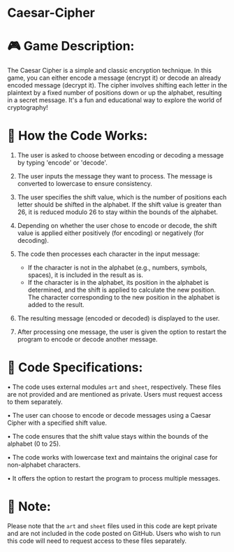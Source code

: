 # Caesar-Cipher


# 🎮 Game Description:

The Caesar Cipher is a simple and classic encryption technique. In this game, you can either encode a message (encrypt it) or decode an already encoded message (decrypt it). The cipher involves shifting each letter in the plaintext by a fixed number of positions down or up the alphabet, resulting in a secret message. It's a fun and educational way to explore the world of cryptography!


# 🚀 How the Code Works:

1. The user is asked to choose between encoding or decoding a message by typing 'encode' or 'decode'.

2. The user inputs the message they want to process. The message is converted to lowercase to ensure consistency.

3. The user specifies the shift value, which is the number of positions each letter should be shifted in the alphabet. If the shift value is greater than 26, it is reduced modulo 26 to stay within the bounds of the alphabet.

4. Depending on whether the user chose to encode or decode, the shift value is applied either positively (for encoding) or negatively (for decoding).

5. The code then processes each character in the input message:
   - If the character is not in the alphabet (e.g., numbers, symbols, spaces), it is included in the result as is.
   - If the character is in the alphabet, its position in the alphabet is determined, and the shift is applied to calculate the new position. The character corresponding to the new position in the alphabet is added to the result.

6. The resulting message (encoded or decoded) is displayed to the user.

7. After processing one message, the user is given the option to restart the program to encode or decode another message.


# 🔐 Code Specifications:

• The code uses external modules `art` and `sheet`, respectively. These files are not provided and are mentioned as private. Users must request access to them separately.

• The user can choose to encode or decode messages using a Caesar Cipher with a specified shift value.

• The code ensures that the shift value stays within the bounds of the alphabet (0 to 25).

• The code works with lowercase text and maintains the original case for non-alphabet characters.
 
• It offers the option to restart the program to process multiple messages.


# 📝 Note:

Please note that the `art` and `sheet` files used in this code are kept private and are not included in the code posted on GitHub. Users who wish to run this code will need to request access to these files separately.
